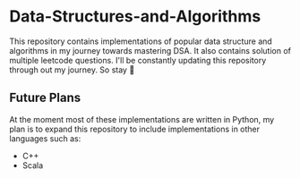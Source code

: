 # Data-Structures-and-Algorithms
This repository contains implementations of popular data structure and algorithms in my journey towards mastering DSA. It also contains solution of multiple leetcode questions. I'll be constantly updating this repository through out my journey. So stay 👀


## Future Plans
At the moment most of these implementations are written in Python, my plan is to expand this repository to include implementations in other languages such as:
- C++
- Scala
